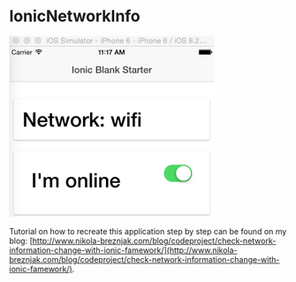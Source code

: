 # IonicNetworkInfo

![](networkInfoIonic.png)

Tutorial on how to recreate this application step by step can be found on my blog: [http://www.nikola-breznjak.com/blog/codeproject/check-network-information-change-with-ionic-famework/](http://www.nikola-breznjak.com/blog/codeproject/check-network-information-change-with-ionic-famework/).

